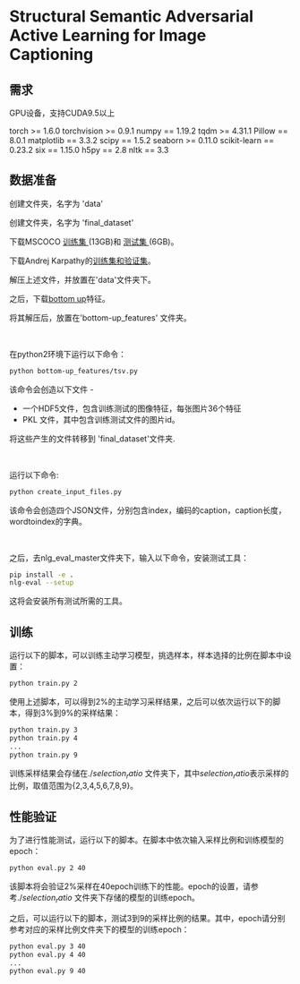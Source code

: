 <h1> Structural Semantic Adversarial Active Learning for Image
Captioning</h1>



<h2> 需求 </h2>

GPU设备，支持CUDA9.5以上<br>

 torch >= 1.6.0
 torchvision >= 0.9.1
 numpy == 1.19.2
 tqdm >= 4.31.1
 Pillow == 8.0.1
 matplotlib == 3.3.2
 scipy == 1.5.2
 seaborn >= 0.11.0
 scikit-learn == 0.23.2
 six == 1.15.0
 h5py == 2.8
 nltk == 3.3

<h2> 数据准备 </h2>

创建文件夹，名字为 'data'

创建文件夹，名字为 'final_dataset'


下载MSCOCO <a target = "_blank" href="http://images.cocodataset.org/zips/train2014.zip">训练集  </a> (13GB)和 <a href=http://images.cocodataset.org/zips/val2014.zip>测试集 </a>(6GB)。

下载Andrej Karpathy的<a target = "_blank" href=http://cs.stanford.edu/people/karpathy/deepimagesent/caption_datasets.zip>训练集和验证集</a>。


解压上述文件，并放置在'data'文件夹下。
<br>

之后，下载<a target = "_blank" href="https://imagecaption.blob.core.windows.net/imagecaption/trainval_36.zip">bottom up</a>特征。

将其解压后，放置在'bottom-up_features' 文件夹。

<br>

在python2环境下运行以下命令：
```bash
python bottom-up_features/tsv.py
```

该命令会创造以下文件 - 
<ul>
<li>一个HDF5文件，包含训练测试的图像特征，每张图片36个特征</li>
<li>PKL 文件，其中包含训练测试文件的图片id。</li>
</ul>

将这些产生的文件转移到 'final_dataset'文件夹.

<br>

运行以下命令: 
```bash
python create_input_files.py
```

该命令会创造四个JSON文件，分别包含index，编码的caption，caption长度，wordtoindex的字典。


<br>

之后，去nlg_eval_master文件夹下，输入以下命令，安装测试工具：
```bash
pip install -e .
nlg-eval --setup
```
这将会安装所有测试所需的工具。

<h2> 训练 </h2>

运行以下的脚本，可以训练主动学习模型，挑选样本，样本选择的比例在脚本中设置：
```bash
python train.py 2
```
使用上述脚本，可以得到2%的主动学习采样结果，之后可以依次运行以下的脚本，得到3%到9%的采样结果：
```bash
python train.py 3
python train.py 4
...
python train.py 9 
```

训练采样结果会存储在./$selection_ratio$ 文件夹下，其中$selection_ratio$表示采样的比例，取值范围为{2,3,4,5,6,7,8,9}。

<h2> 性能验证 </h2>

为了进行性能测试，运行以下的脚本。在脚本中依次输入采样比例和训练模型的epoch：
```bash
python eval.py 2 40
```

该脚本将会验证2%采样在40epoch训练下的性能。epoch的设置，请参考./$selection_ratio$ 文件夹下存储的模型的训练epoch。


之后，可以运行以下的脚本，测试3到9的采样比例的结果。其中，epoch请分别参考对应的采样比例文件夹下的模型的训练epoch：
```bash
python eval.py 3 40
python eval.py 4 40
...
python eval.py 9 40
```
